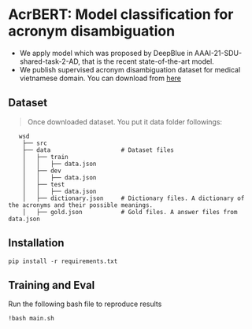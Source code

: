 # AcrBERT: Model classification for acronym disambiguation
- We apply model which was proposed by DeepBlue in AAAI-21-SDU-shared-task-2-AD, that is the recent state-of-the-art model.
- We publish supervised acronym disambiguation dataset for medical vietnamese domain. You can download from [here]()

## Dataset
> Once downloaded dataset. You put it data folder followings:

```
   wsd
    ├── src            
    ├── data                    # Dataset files 
    │   ├── train
    │   │   ├── data.json   
    │   ├── dev
    │   │   ├── data.json  
    │   ├── test
    │   │   ├── data.json
    │   ├── dictionary.json     # Dictionary files. A dictionary of the acronyms and their possible meanings.
    │   ├── gold.json           # Gold files. A answer files from data.json
```


## Installation
```
pip install -r requirements.txt
```
## Training and Eval
Run the following bash file to reproduce results

```
!bash main.sh
```
